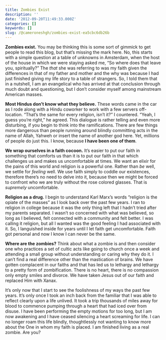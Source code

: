 ```yaml
---
title: Zombies Exist
description: ''
date: '2012-09-20T11:49:33.000Z'
categories: []
keywords: []
slug: /@cameroneshgh/zombies-exist-ea5cbc6db26b
---
```


**Zombies exist.** You may be thinking this is some sort of gimmick to get people to read this blog, but that’s missing the mark here. No, this starts with a simple question at a table of unknowns in Amsterdam, when the host of the house in which we were staying asked me, “So where does that leave you, spiritually?” The _that_ she was referring to was my faith given the differences in that of my father and mother and the why was because I had just finished giving my life story to a table of strangers. So, I told them that in a nutshell, I am an evangelical who has arrived at that conclusion through much doubt and questioning, but I don’t consider myself among mainstream American masses.

**Most Hindus don’t know what they believe.** These words came in the car as I rode along with a Hindu coworker to work with a few servers off-location. “That’s the same for every religion, isn’t it?” I countered. “Yeah, I guess you’re right,” he agreed. This dialogue is rather telling and even more disturbing, if you begin to think into the ramifications. There are few things more dangerous than people running around blindly committing acts in the name of Allah, Yahweh or insert the name of another god here. Yet, millions of people do just this. I know, because **I have been one of them**.

**We wrap ourselves in a faith cocoon.** It’s easier to put our faith in something that comforts us than it is to put our faith in that which challenges us and makes us uncomfortable at times. We want an elixir for the pains of this world and religion is a powerful one. Rather than _be_ well, we settle for _feeling_ well. We use faith simply to coddle our existences, therefore there’s no need to delve into it, because then we might be forced to confront who we are truly without the rose colored glasses. That is _supremely_ uncomfortable.

**Religion as a drug.** I begin to understand Karl Marx’s words “religion is the opiate of the masses” as I look back over the past few years. I ran to religion in college because it was the only thing left that I hadn’t tried after my parents separated. I wasn’t so concerned with what was believed, so long as I believed, felt connected with a community and felt better. I was calling it religion, but all I wanted was the good feeling I had associated with it. So, I languished inside for years until I let faith get uncomfortable. Faith got personal and now I know I can never be the same.

**Where are the zombies?** Think about what a zombie is and then consider one who practices a set of cultic acts like going to church once a week and attending a small group without understanding or caring why they do it. I can’t find a real difference other than the mastication of brains. We have gotten complacent in our faiths and that has led us to lethargy and lethargy to a pretty form of zombification. There is no heart, there is no compassion only empty smiles and divorce. We have taken Jesus out of our faith and replaced Him with Xanax.

It’s only now that I start to see the foolishness of my ways the past few years. It’s only once I took an inch back from the familiar that I was able to reflect clearly upon a life unlived. It took a trip thousands of miles away for blood to commence pumping through a heart that had iced over from disuse. I have been performing the empty motions for too long, but I am now awakening and I have ceased silencing a heart screaming for life. I can no longer roam this life blindly, thoughtlessly not wanting to know more about the One in whom my faith is placed. I am finished living as a real zombie. Are you?